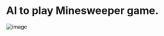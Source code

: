 # AI to play Minesweeper game.
![image](https://github.com/abdeldayem02/cs50ai-week1-Minesweeper/assets/126143101/56314f46-185f-4f0b-80f5-b0e20644162f)

